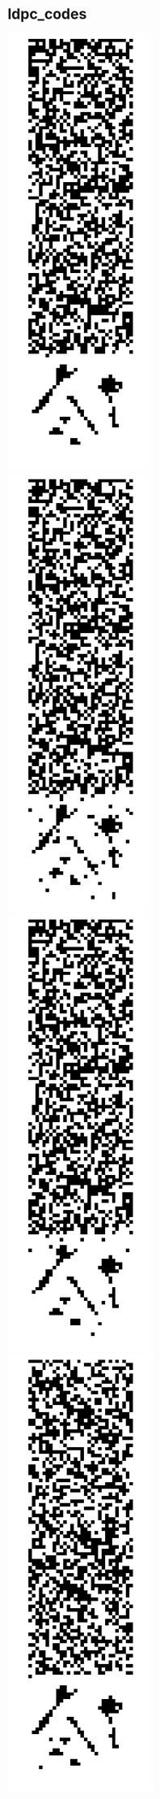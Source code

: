 # ldpc_codes

![alt text](data/start.png)
![alt text](data/0.png)
![alt text](data/4.png)
![alt text](data/6.png)

